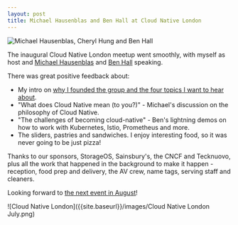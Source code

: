 ```yaml
---
layout: post
title: Michael Hausenblas and Ben Hall at Cloud Native London
---
```


![Michael Hausenblas, Cheryl Hung and Ben Hall]({{site.baseurl}}/images/IMG_20170704_185045.jpg)

The inaugural Cloud Native London meetup went smoothly, with myself as host and [Michael Hausenblas](https://twitter.com/mhausenblas) and [Ben Hall](https://twitter.com/Ben_Hall) speaking.

There was great positive feedback about:

* My intro on [why I founded the group and the four topics I want to hear about]({{site.baseurl}}/Cloud-Native-London-July-2017).
* "What does Cloud Native mean (to you?)" - Michael's discussion on the philosophy of Cloud Native.
* "The challenges of becoming cloud-native" - Ben's lightning demos on how to work with Kubernetes, Istio, Prometheus and more.
* The sliders, pastries and sandwiches. I enjoy interesting food, so it was never going to be just pizza!

Thanks to our sponsors, StorageOS, Sainsbury's, the CNCF and Tecknuovo, plus all the work that happened in the background to make it happen - reception, food prep and delivery, the AV crew, name tags, serving staff and cleaners.

Looking forward to [the next event in August](https://www.meetup.com/Cloud-Native-London/events/240108222/)!

![Cloud Native London]({{site.baseurl}}/images/Cloud Native London July.png)
